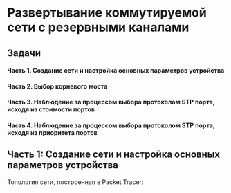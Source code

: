 # Развертывание коммутируемой сети с резервными каналами

## Задачи
#### Часть 1. Создание сети и настройка основных параметров устройства
#### Часть 2. Выбор корневого моста
#### Часть 3. Наблюдение за процессом выбора протоколом STP порта, исходя из стоимости портов
#### Часть 4. Наблюдение за процессом выбора протоколом STP порта, исходя из приоритета портов


## Часть 1:	Создание сети и настройка основных параметров устройства

Топология сети, построенная в Packet Tracer:

